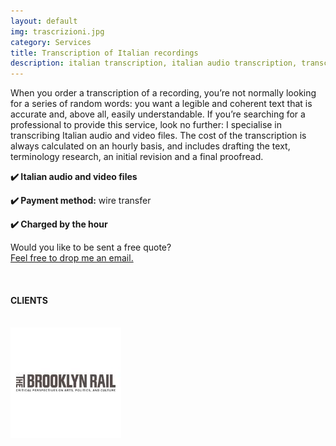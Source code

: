 ```yaml
---
layout: default
img: trascrizioni.jpg
category: Services
title: Transcription of Italian recordings
description: italian transcription, italian audio transcription, transcription recording to text
---
```

<p>
When you order a transcription of a recording, you’re not normally looking for a series of random words: you want a legible and coherent text that is accurate and, above all, easily understandable. If you’re searching for a professional to provide this service, look no further: I specialise in transcribing Italian audio and video files. The cost of the transcription is always calculated on an hourly basis, and includes drafting the text, terminology research, an initial revision and a final proofread.
</p>
<p>
<strong>✔️ Italian audio and video files</strong>
</p>
<p>
<strong>✔️ Payment method:</strong> wire transfer
</p>
<p>
<strong>✔️ Charged by the hour</strong>
</p>
<p>
Would you like to be sent a free quote? 
<br>
<a href="#contact">Feel free to drop me an email.</a>
</p>
<br>
<h4>CLIENTS</h4>
<br>
<div style="float:left;margin-right:1em;"><img src="./img/BrooklynRaileng.jpg" alt="BrooklynRail"/>
</div>
<br>


